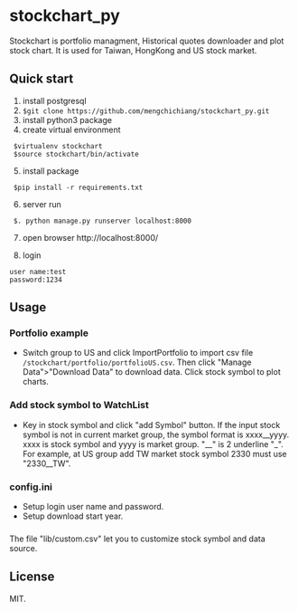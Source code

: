 # stockchart_py
Stockchart is portfolio managment, Historical quotes downloader and plot stock chart.
It is used for Taiwan, HongKong and US stock market.

## Quick start
1. install postgresql
2. `$git clone https://github.com/mengchichiang/stockchart_py.git`
3. install python3 package
4. create virtual environment
 ```
  $virtualenv stockchart
  $source stockchart/bin/activate
 ```
5. install package
 ```
  $pip install -r requirements.txt

 ```
6. server run
 ```
  $. python manage.py runserver localhost:8000
 ```
 
7. open browser 
    http://localhost:8000/

8. login
 ```
 user name:test
 password:1234
 ```
 
## Usage

### Portfolio example
  * Switch group to US and click ImportPortfolio to import csv file `/stockchart/portfolio/portfolioUS.csv`. Then click "Manage Data">"Download Data" to download data. Click stock symbol to plot charts.
  
### Add stock symbol to WatchList
  * Key in stock symbol and click "add Symbol" button. If the input stock symbol is not in current market group, the symbol format is xxxx__yyyy. xxxx is stock symbol and yyyy is market group. "__" is 2 underline "_". For example, 
  at US group add TW market stock symbol 2330 must use "2330__TW".

### config.ini
  * Setup login user name and password.
  * Setup download start year.

### 
  The file "lib/custom.csv" let you to customize stock symbol and data source.

## License

MIT.



